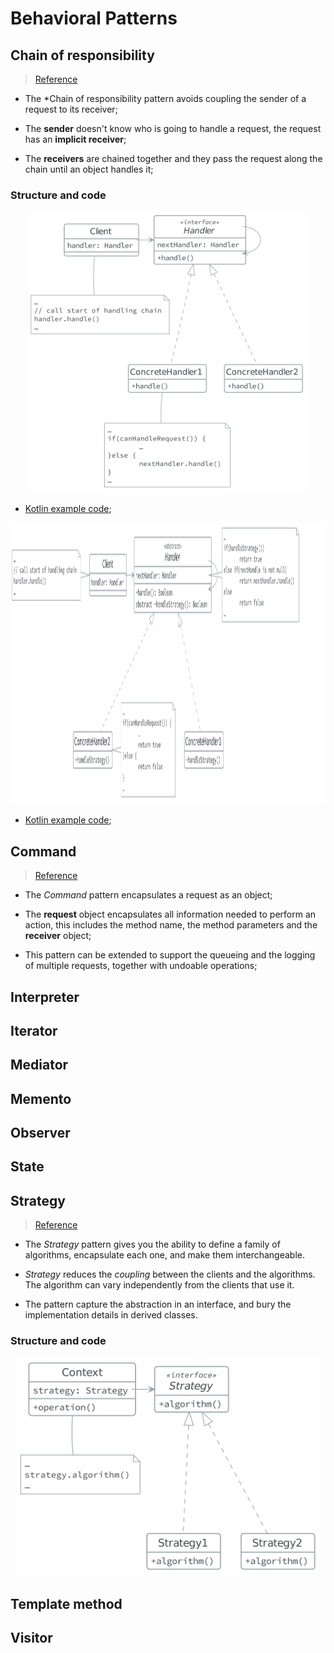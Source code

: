 # Behavioral Patterns

## Chain of responsibility
> [Reference]()

- The *Chain of responsibility pattern avoids coupling the sender of a request
  to its receiver;

- The **sender** doesn't know who is going to handle a request, the request has
  an **implicit receiver**;

- The **receivers** are chained together and they pass the request along the
  chain until an object handles it;

### Structure and code

<p align="center">
<img src="./.assets/chain_of_responsibility.png" height="450px"/>
</p>

- [Kotlin example code](./.code/chain_of_responsibility.kts);

<p align="center">
<img src="./.assets/chain_of_responsibility_revisited.png" height="450px"/>
</p>

- [Kotlin example code](./.code/chain_of_responsibility_error_handling.kts);

## Command

> [Reference]()

- The *Command* pattern encapsulates a request as an object;

- The **request** object encapsulates all information needed to perform an
  action, this includes the method name, the method parameters and the
  **receiver** object;

- This pattern can be extended to support the queueing and the logging of
  multiple requests, together with undoable operations;


## Interpreter
## Iterator
## Mediator
## Memento
## Observer
## State

## Strategy

> [Reference](https://sourcemaking.com/design_patterns/strategy)

- The *Strategy* pattern gives you the ability to define a family of algorithms,
encapsulate each one, and make them interchangeable.

- *Strategy* reduces the *coupling* between the clients and the algorithms. The
algorithm can vary independently from the clients that use it.

- The pattern capture the abstraction in an interface, and bury the
  implementation details in derived classes.


### Structure and code

<p align="center">
<img src="./.assets/strategy.png" height="350px"/>
</p>

## Template method
## Visitor
